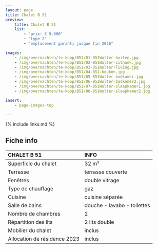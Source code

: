 ```yaml
---
layout: page
title: Chalet B 51
preview:
    title: Chalet B 51
    list:
        - "prix: € 9.000"
        - "type 2"
        - "emplacement garanti jusque fin 2026"

images:
    - /img/overnachten/te-koop/B51/01-B51Wolter-buiten.jpg
    - /img/overnachten/te-koop/B51/02-B51Wolter-zithoek.jpg
    - /img/overnachten/te-koop/B51/03-B51Wolter-living.jpg
    - /img/overnachten/te-koop/B51/04-B51-keuken.jpg
    - /img/overnachten/te-koop/B51/05-B51Wolter-badkamer.jpg
    - /img/overnachten/te-koop/B51/06-B51Wolter-badkamer2.jpg
    - /img/overnachten/te-koop/B51/07-B51Wolter-slaapkamer1.jpg
    - /img/overnachten/te-koop/B51/08-B51Wolter-slaapkamer2.jpg

insert:
    - page-images-top

---
```


{% include links.md %}



## Fiche info

CHALET B 51                  | INFO        |
:----------------------------|:------------|
Superficie du chalet         |32 m²
Terrasse                     |terrasse couverte  
Fenêtres                     |double vitrage
Type de chauffage            |gaz
Cuisine                      |cuisine séparée
Salle de bains               |douche - lavabo - toilettes
Nombre de chambres           |2
Répartition des lits         |2 lits double
Mobilier du chalet           |inclus
Allocation de résidence 2023 |inclus
